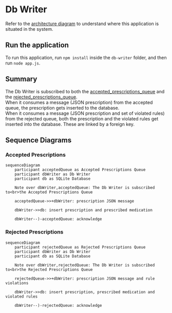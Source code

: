 # Db Writer

Refer to the [architecture diagram](../../README.md#architecture-diagram) to understand where this application is situated in the system.

## Run the application

To run this application, run `npm install` inside the `db-writer` folder, and then run `node app.js`.

## Summary

The Db Writer is subscribed to both the [accepted_prescriptions_queue](../../infra/README.md#exchanges--queues) and the [rejected_prescriptions_queue](../../infra/README.md#exchanges--queues).\
When it consumes a message (JSON prescription) from the accepted queue, the prescription gets inserted to the database.\
When it consumes a message (JSON prescription and set of violated rules) from the rejected queue, both the prescription and the violated rules get inserted into the database. These are linked by a foreign key.

## Sequence Diagrams

### Accepted Prescriptions

```mermaid
sequenceDiagram
    participant acceptedQueue as Accepted Prescriptions Queue
    participant dbWriter as Db Writer
    participant db as SQLite Database

    Note over dbWriter,acceptedQueue: The Db Writer is subscribed to<br>the Accepted Prescriptions Queue

    acceptedQueue->>+dbWriter: prescription JSON message

    dbWriter->>db: insert prescription and prescribed medication

    dbWriter--)-acceptedQueue: acknowledge
```

### Rejected Prescriptions

```mermaid
sequenceDiagram
    participant rejectedQueue as Rejected Prescriptions Queue
    participant dbWriter as Db Writer
    participant db as SQLite Database

    Note over dbWriter,rejectedQueue: The Db Writer is subscribed to<br>the Rejected Prescriptions Queue

    rejectedQueue->>+dbWriter: prescription JSON message and rule violations

    dbWriter->>db: insert prescription, prescribed medication and violated rules

    dbWriter--)-rejectedQueue: acknowledge
```
